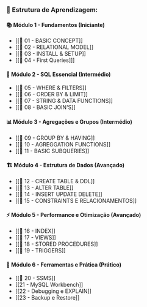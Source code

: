 ### **🎯 Estrutura de Aprendizagem:**

#### **📚 Módulo 1 - Fundamentos (Iniciante)**

- [[📁 01 - BASIC CONCEPT]]
- [[📁 02 - RELATIONAL MODEL]]
- [[📁 03 - INSTALL & SETUP]]
- [[📁 04 - First Queries]]]

#### **🔧 Módulo 2 - SQL Essencial (Intermédio)**

- [[📁 05 - WHERE & FILTERS]]
- [[📁 06 - ORDER BY & LIMIT]]
- [[📁 07 - STRING & DATA FUNCTIONS]]
- [[📁 08 - BASIC JOIN'S]]

#### **📊 Módulo 3 - Agregações e Grupos (Intermédio)**

- [[📁 09 - GROUP BY & HAVING]]
- [[📁 10 - AGREGGATION FUNCTIONS]]
- [[📁 11 - BASIC SUBQUERIES]]

#### **🏗️ Módulo 4 - Estrutura de Dados (Avançado)**

- [[📁 12 - CREATE TABLE & DDL]]
- [[📁 13 - ALTER TABLE]]
- [[📁 14 - INSERT UPDATE DELETE]]
- [[📁 15 - CONSTRAINTS E RELACIONAMENTOS]]

#### **⚡ Módulo 5 - Performance e Otimização (Avançado)**

- [[📁 16 - INDEX]]
- [[📁 17 - VIEWS]]
- [[📁 18 - STORED PROCEDURES]]
- [[📁 19 - TRIGGERS]]

#### **🔧 Módulo 6 - Ferramentas e Prática (Prático)**

- [[📁 20 - SSMS]]
- [[21 - MySQL Workbench]]
- [[22 - Debugging e EXPLAIN]]
- [[23 - Backup e Restore]]